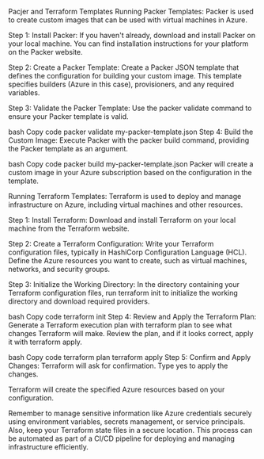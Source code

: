 Pacjer and  Terraform Templates
Running Packer Templates:
Packer is used to create custom images that can be used with virtual machines in Azure.

Step 1: Install Packer:
If you haven't already, download and install Packer on your local machine. You can find installation instructions for your platform on the Packer website.

Step 2: Create a Packer Template:
Create a Packer JSON template that defines the configuration for building your custom image. This template specifies builders (Azure in this case), provisioners, and any required variables.

Step 3: Validate the Packer Template:
Use the packer validate command to ensure your Packer template is valid.

bash
Copy code
packer validate my-packer-template.json
Step 4: Build the Custom Image:
Execute Packer with the packer build command, providing the Packer template as an argument.

bash
Copy code
packer build my-packer-template.json
Packer will create a custom image in your Azure subscription based on the configuration in the template.

Running Terraform Templates:
Terraform is used to deploy and manage infrastructure on Azure, including virtual machines and other resources.

Step 1: Install Terraform:
Download and install Terraform on your local machine from the Terraform website.

Step 2: Create a Terraform Configuration:
Write your Terraform configuration files, typically in HashiCorp Configuration Language (HCL). Define the Azure resources you want to create, such as virtual machines, networks, and security groups.

Step 3: Initialize the Working Directory:
In the directory containing your Terraform configuration files, run terraform init to initialize the working directory and download required providers.

bash
Copy code
terraform init
Step 4: Review and Apply the Terraform Plan:
Generate a Terraform execution plan with terraform plan to see what changes Terraform will make. Review the plan, and if it looks correct, apply it with terraform apply.

bash
Copy code
terraform plan
terraform apply
Step 5: Confirm and Apply Changes:
Terraform will ask for confirmation. Type yes to apply the changes.

Terraform will create the specified Azure resources based on your configuration.

Remember to manage sensitive information like Azure credentials securely using environment variables, secrets management, or service principals. Also, keep your Terraform state files in a secure location. This process can be automated as part of a CI/CD pipeline for deploying and managing infrastructure efficiently.
